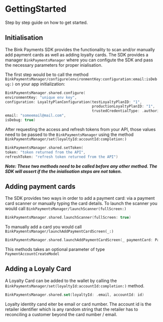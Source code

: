 # GettingStarted

Step by step guide on how to get started.

## Initialisation

The Bink Payments SDK provides the functionality to scan and/or manually add payment cards as well as adding loyalty cards. The SDK provides a manager ``BinkPaymentsManager`` where you can configute the SDK and pass the necessary parameters for proper inialisation.

The first step would be to call the method ``BinkPaymentsManager/configure(environmentKey:configuration:email:isDebug:)`` on your app initialization:
```swift
BinkPaymentsManager.shared.configure(
environmentKey: "unique env key",
configuration: LoyaltyPlanConfiguration(testLoyaltyPlanID: "1",
                                        productionLoyaltyPlanID: "1",
                                        trustedCredentialType: .authorise),
email: "someemail@mail.com",
isDebug: true)
```

After requesting the access and refresh tokens from your API, those values need to be passed to the ``BinkPaymentsManager`` using the method ``BinkPaymentsManager/set(loyaltyId:accountId:completion:)``

```swift
BinkPaymentsManager.shared.setToken(
token: "token returned from the API",
refreshToken: "refresh token returned from the API")
```

_**Note: These two methods need to be called before any other method. The SDK will assert if the the inialisation steps are not taken.**_

## Adding payment cards

The SDK provides two ways in order to add a payment card: via a payment card scanner or manually typing the card details.
To launch the scanner you would call ``BinkPaymentsManager/launchScanner(fullScreen:)``
```swift
BinkPaymentsManager.shared.launchScanner(fullScreen: true)
```
To manually add a card you would call ``BinkPaymentsManager/launchAddPaymentCardScreen(_:)``
```swift
BinkPaymentsManager.shared.launchAddPaymentCardScreen(_ paymentCard: PaymentAccountCreateModel? = nil)
```
This methods takes an optional parameter of type ``PaymentAccountCreateModel``

## Adding a Loyaly Card

A Loyalty Card can be added to the wallet by calling the ``BinkPaymentsManager/set(loyaltyId:accountId:completion:)`` method.
``` swift
BinkPaymentsManager.shared.set(loyaltyId: .email, accountId: id)
```
Loyalty identity cand eiter be email or card number. The account id is the retailer identifier which is any random string that the retailer has to reconciling a customer beyond the card number / email.

